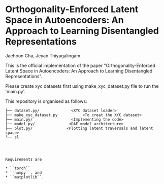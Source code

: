 # Orthogonality-Enforced Latent Space in Autoencoders: An Approach to Learning Disentangled Representations

Jaehoon Cha, Jeyan Thiyagalingam

This is the official implementation of the paper "Orthogonality-Enforced Latent Space in Autoencoders: An Approach to Learning Disentangled Representations".

Please create xyc datasets first using make_xyc_dataset.py file to run the 'main.py'. 


This repository is organised as follows:

```
├── dataset.py/              <XYC dataset loader> 
├── make_xyc_dataset.py           <To creat the XYC dataset>
├── main.py/                 <Implementing the code> 
├── model.py/               <DAE model architecture> 
├── plot.py/               <Plotting latent traversals and latent space> 
└── sl




Requirements are  

* ``torch``
* ``numpy``, and
* ``matplotlib``.
